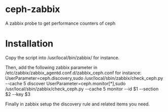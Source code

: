 # ceph-zabbix
A zabbix probe to get performance counters of ceph

Installation
============

Copy the script into /usr/local/bin/zabbix/ for instance.

Then, add the following zabbix parameter in /etc/zabbix/zabbix_agentd.conf.d/zabbix_ceph.conf for instance:
      UserParameter=ceph.discovery,sudo /usr/local/sbin/zabbix/check_ceph.py --cache 5 discover
      UserParameter=ceph.monitor[*],sudo /usr/local/sbin/zabbix/check_ceph.py --cache 5 monitor --id $1 --section $2 --key $3

Finally in zabbix setup the discovery rule and related items you need.
